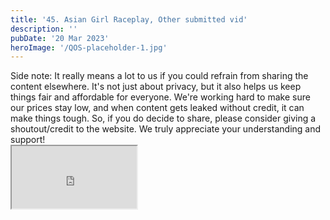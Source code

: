 ```yaml
---
title: '45. Asian Girl Raceplay, Other submitted vid'
description: ''
pubDate: '20 Mar 2023'
heroImage: '/QOS-placeholder-1.jpg'
---
```

<div class="video_paragraph_header"> Side note: It really means a lot to us if you could refrain from sharing the content elsewhere. It's not just about privacy, but it also helps us keep things fair and affordable for everyone. We're working hard to make sure our prices stay low, and when content gets leaked without credit, it can make things tough. So, if you do decide to share, please consider giving a shoutout/credit to the website. We truly appreciate your understanding and support!</div>

<iframe src="https://drive.google.com/file/d/1Msk8XqGO7pQiS0locWQxzrNCP1cvj3m9/preview" width="200" height="100" allow="autoplay" allowfullscreen="allowfullscreen"></iframe>

<br>
<br>
<!---<a class="read_more" href="https://drive.google.com/file/d/1Msk8XqGO7pQiS0locWQxzrNCP1cvj3m9/view?usp=sharing">Download</a>--->